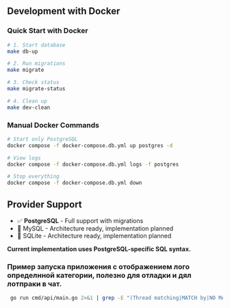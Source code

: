 ## Development with Docker

### Quick Start with Docker
```bash
# 1. Start database
make db-up

# 2. Run migrations
make migrate

# 3. Check status
make migrate-status

# 4. Clean up
make dev-clean
```

### Manual Docker Commands
```bash
# Start only PostgreSQL
docker compose -f docker-compose.db.yml up postgres -d

# View logs
docker compose -f docker-compose.db.yml logs -f postgres

# Stop everything
docker compose -f docker-compose.db.yml down
```

## Provider Support

- ✅ **PostgreSQL** - Full support with migrations
- 🔄 MySQL - Architecture ready, implementation planned
- 🔄 SQLite - Architecture ready, implementation planned

**Current implementation uses PostgreSQL-specific SQL syntax.**

### Пример запуска приложения с отображением лого определнной категории, полезно для отладки и дял лотпраки в чат.
```bash
 go run cmd/api/main.go 2>&1 | grep -E "(Thread matching|MATCH by|NO MATCH|Creating new task|source_meta|task_source_meta)"
 ```